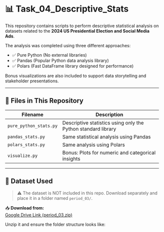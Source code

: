 # 📊 Task_04_Descriptive_Stats

This repository contains scripts to perform descriptive statistical analysis on datasets related to the **2024 US Presidential Election and Social Media Ads**.

The analysis was completed using three different approaches:
- ✅ Pure Python (No external libraries)
- ✅ Pandas (Popular Python data analysis library)
- ✅ Polars (Fast DataFrame library designed for performance)

Bonus visualizations are also included to support data storytelling and stakeholder presentations.

---

## 📁 Files in This Repository

| Filename              | Description                                                  |
|-----------------------|--------------------------------------------------------------|
| `pure_python_stats.py`| Descriptive statistics using only the Python standard library|
| `pandas_stats.py`     | Same statistical analysis using Pandas                       |
| `polars_stats.py`     | Same analysis using Polars                                   |
| `visualize.py`        | Bonus: Plots for numeric and categorical insights            |

---

## 📂 Dataset Used

> ⚠️ The dataset is NOT included in this repo. Download separately and place it in a folder named `period_03/`.

📥 **Download from:**  
[Google Drive Link (period_03.zip)](https://drive.google.com/file/d/1Jq0fPb-tq76Ee_RtM58fT0_M3o-JDBwe/view?usp=sharing)

Unzip it and ensure the folder structure looks like:
